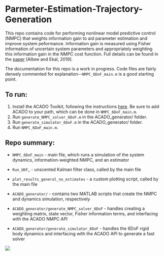 # Parmeter-Estimation-Trajectory-Generation

This repo contains code for performing nonlinear model predictive control (NMPC) that weights information gain to aid parameter estimation and improve system peformance. Information gain is measured using Fisher information of uncertain system parameters and appropriately weighting this information gain in the NMPC cost function. Full details can be found in the [paper](https://arxiv.org/abs/1906.02758) [Albee and Ekal, 2019].

The documentation for this repo is a work in progress. Code files are fairly densely commented for explanation--`NMPC_6DoF_main.m` is a good starting point.

## To run:

1. Install the ACADO Toolkit, following the instructions [here](https://acado.github.io/matlab_overview.html). Be sure to add ACADO to your path, which can be done in `NMPC_6DoF_main.m`.
2. Run `generate_NMPC_solver_6DoF.m` in the ACADO_generator/ folder.
3. Run `generate_simulator_6DoF.m` in the ACADO_generator/ folder.
4. Run `NMPC_6DoF_main.m`.

## Repo summary:
* `NMPC_6DoF_main` - main file, which runs a simulation of the system dynamics,
	information-weighted NMPC, and an estimator

* `Run_UKF`_ - unscented Kalman filter class, called by the main file

* `plot_results_general_no_estimates` - a custom plotting script, called by the main file

* `ACADO_generator/` - contains two MATLAB scripts that create the NMPC and dynamics simulation, respectively

* `ACADO_generator/generate_NMPC_solver_6DoF` - handles creating a weighting matrix, state vector, Fisher information terms, and interfacing with the ACADO NMPC API

* `ACADO_generator/generate_simulator_6DoF` - handles the 6DoF rigid body dynamics and interfacing with the ACADO API to generate a fast solver

![](/NMPC_6DoF_main/media/FIM.gif)
